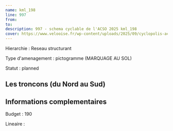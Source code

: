 ```yaml
---
name: kml_198 
line: 997
from: 
to:  
description: 997 - schema cyclable de l'ACSO 2025 kml_198 
cover: https://www.velooise.fr/wp-content/uploads/2025/09/cyclopolis-acso-default.jpg
---
```

Hierarchie : Reseau structurant

Type d'amenagement : pictogramme (MARQUAGE AU SOL)

Statut : planned

## Les troncons (du Nord au Sud)

## Informations complementaires

Budget  : 190 

Lineaire :

